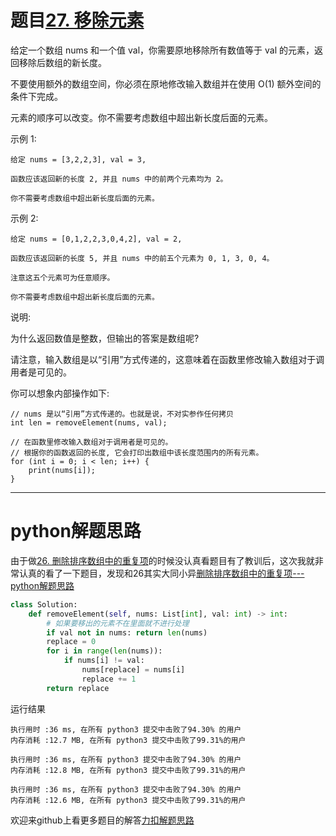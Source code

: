 # 题目[27. 移除元素](https://leetcode-cn.com/problems/remove-element/)

给定一个数组 nums 和一个值 val，你需要原地移除所有数值等于 val 的元素，返回移除后数组的新长度。

不要使用额外的数组空间，你必须在原地修改输入数组并在使用 O(1) 额外空间的条件下完成。

元素的顺序可以改变。你不需要考虑数组中超出新长度后面的元素。

示例 1:

```
给定 nums = [3,2,2,3], val = 3,

函数应该返回新的长度 2, 并且 nums 中的前两个元素均为 2。

你不需要考虑数组中超出新长度后面的元素。
```

示例 2:

```
给定 nums = [0,1,2,2,3,0,4,2], val = 2,

函数应该返回新的长度 5, 并且 nums 中的前五个元素为 0, 1, 3, 0, 4。

注意这五个元素可为任意顺序。

你不需要考虑数组中超出新长度后面的元素。
```



说明:

为什么返回数值是整数，但输出的答案是数组呢?

请注意，输入数组是以“引用”方式传递的，这意味着在函数里修改输入数组对于调用者是可见的。

你可以想象内部操作如下:

```
// nums 是以“引用”方式传递的。也就是说，不对实参作任何拷贝
int len = removeElement(nums, val);

// 在函数里修改输入数组对于调用者是可见的。
// 根据你的函数返回的长度, 它会打印出数组中该长度范围内的所有元素。
for (int i = 0; i < len; i++) {
    print(nums[i]);
}
```

*****

# python解题思路

由于做[26. 删除排序数组中的重复项](https://leetcode-cn.com/problems/remove-duplicates-from-sorted-array/)的时候没认真看题目有了教训后，这次我就非常认真的看了一下题目，发现和26其实大同小异[删除排序数组中的重复项---python解题思路](https://leetcode-cn.com/problems/remove-duplicates-from-sorted-array/solution/shan-chu-pai-xu-shu-zu-zhong-de-zhong-fu-xiang-p-3/)

```python
class Solution:
    def removeElement(self, nums: List[int], val: int) -> int:
        # 如果要移出的元素不在里面就不进行处理
        if val not in nums: return len(nums)
        replace = 0
        for i in range(len(nums)):
            if nums[i] != val:
                nums[replace] = nums[i]
                replace += 1
        return replace
```

运行结果

```
执行用时 :36 ms, 在所有 python3 提交中击败了94.30% 的用户
内存消耗 :12.7 MB, 在所有 python3 提交中击败了99.31%的用户

执行用时 :36 ms, 在所有 python3 提交中击败了94.30% 的用户
内存消耗 :12.8 MB, 在所有 python3 提交中击败了99.31%的用户

执行用时 :36 ms, 在所有 python3 提交中击败了94.30% 的用户
内存消耗 :12.6 MB, 在所有 python3 提交中击败了99.31%的用户
```

欢迎来github上看更多题目的解答[力扣解题思路](https://github.com/WRAllen/LeetCode)
